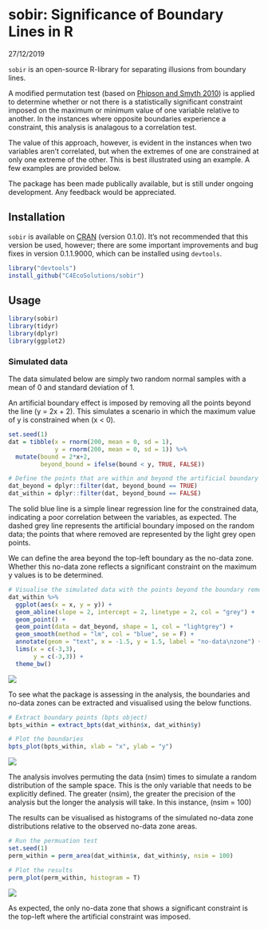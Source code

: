 sobir: Significance of Boundary Lines in R
================
27/12/2019

`sobir` is an open-source R-library for separating illusions from
boundary lines.

A modified permutation test (based on [Phipson and
Smyth 2010](http://www.statsci.org/smyth/pubs/PermPValuesPreprint.pdf))
is applied to determine whether or not there is a statistically
significant constraint imposed on the maximum or minimum value of one
variable relative to another. In the instances where opposite boundaries
experience a constraint, this analysis is analagous to a correlation
test.

The value of this approach, however, is evident in the instances when
two variables aren’t correlated, but when the extremes of one are
constrained at only one extreme of the other. This is best illustrated
using an example. A few examples are provided below.

The package has been made publically available, but is still under
ongoing development. Any feedback would be appreciated.

## Installation

`sobir` is available on [CRAN](https://cran.r-project.org/) (version
0.1.0). It’s not recommended that this version be used, however; there
are some important improvements and bug fixes in version 0.1.1.9000,
which can be installed using `devtools`.

``` r
library("devtools")
install_github("C4EcoSolutions/sobir")
```

## Usage

``` r
library(sobir)
library(tidyr)
library(dplyr)
library(ggplot2)
```

### Simulated data

The data simulated below are simply two random normal samples with a
mean of 0 and standard deviation of 1.

An artificial boundary effect is imposed by removing all the points
beyond the line \(y = 2x + 2\). This simulates a scenario in which the
maximum value of y is constrained when \(x < 0\).

``` r
set.seed(1)
dat = tibble(x = rnorm(200, mean = 0, sd = 1),
             y = rnorm(200, mean = 0, sd = 1)) %>%
  mutate(bound = 2*x+2,
         beyond_bound = ifelse(bound < y, TRUE, FALSE))

# Define the points that are within and beyond the artificial boundary line
dat_beyond = dplyr::filter(dat, beyond_bound == TRUE)
dat_within = dplyr::filter(dat, beyond_bound == FALSE)
```

The solid blue line is a simple linear regression line for the
constrained data, indicating a poor correlation between the variables,
as expected. The dashed grey line represents the artificial boundary
imposed on the random data; the points that where removed are
represented by the light grey open points.

We can define the area beyond the top-left boundary as the no-data zone.
Whether this no-data zone reflects a significant constraint on the
maximum y values is to be
determined.

``` r
# Visualise the simulated data with the points beyond the boundary removed
dat_within %>%
  ggplot(aes(x = x, y = y)) +
  geom_abline(slope = 2, intercept = 2, linetype = 2, col = "grey") +
  geom_point() +
  geom_point(data = dat_beyond, shape = 1, col = "lightgrey") +
  geom_smooth(method = "lm", col = "blue", se = F) +
  annotate(geom = "text", x = -1.5, y = 1.5, label = "no-data\nzone") +
  lims(x = c(-3,3),
       y = c(-3,3)) +
  theme_bw()
```

![](sobir-brief-explainer_files/figure-gfm/Visualise%20simulated%20data-1.png)<!-- -->

To see what the package is assessing in the analysis, the boundaries and
no-data zones can be extracted and visualised using the below functions.

``` r
# Extract boundary points (bpts object)
bpts_within = extract_bpts(dat_within$x, dat_within$y)

# Plot the boundaries
bpts_plot(bpts_within, xlab = "x", ylab = "y") 
```

![](sobir-brief-explainer_files/figure-gfm/Extract%20and%20visualise%20boundary%20points-1.png)<!-- -->

The analysis involves permuting the data \(nsim\) times to simulate a
random distribution of the sample space. This is the only variable that
needs to be explicitly defined. The greater \(nsim\), the greater the
precision of the analysis but the longer the analysis will take. In this
instance, \(nsim = 100\)

The results can be visualised as histograms of the simulated no-data
zone distributions relative to the observed no-data zone areas.

``` r
# Run the permuation test
set.seed(1)
perm_within = perm_area(dat_within$x, dat_within$y, nsim = 100)

# Plot the results
perm_plot(perm_within, histogram = T)
```

![](sobir-brief-explainer_files/figure-gfm/Run%20the%20analysis-1.png)<!-- -->

As expected, the only no-data zone that shows a significant constraint
is the top-left where the artificial constraint was imposed.
